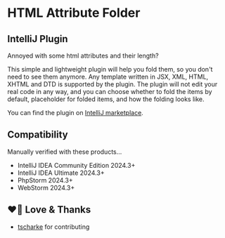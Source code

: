 # HTML Attribute Folder

## IntelliJ Plugin

Annoyed with some html attributes and their length?

This simple and lightweight plugin will help you fold them, so you don't need to see them anymore. Any
template written in JSX, XML, HTML, XHTML and DTD is supported by the plugin. The plugin will not edit your real code in any way, and you can choose whether
to fold
the items by default, placeholder for folded items, and how the folding looks like.

You can find the plugin on [IntelliJ marketplace](https://plugins.jetbrains.com/plugin/19715-html-attribute-folder).

## Compatibility

Manually verified with these products…

- IntelliJ IDEA Community Edition 2024.3+
- IntelliJ IDEA Ultimate 2024.3+
- PhpStorm 2024.3+
- WebStorm 2024.3+

## ❤️🙏 Love & Thanks

- [tscharke](https://github.com/tscharke) for contributing


